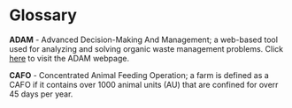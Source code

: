# Glossary

<p id="ADAM_def"><b>ADAM</b> - Advanced Decision-Making And Management; a web-based tool used for analyzing and solving organic waste management problems. Click <a href="http://54.208.179.171:8000/">here</a> to visit the ADAM webpage.</p>

<p id="CAFO_def"><b>CAFO</b> - Concentrated Animal Feeding Operation; a farm is defined as a CAFO if it contains over 1000 animal units (AU) that are confined for overr 45 days per year.</p>





